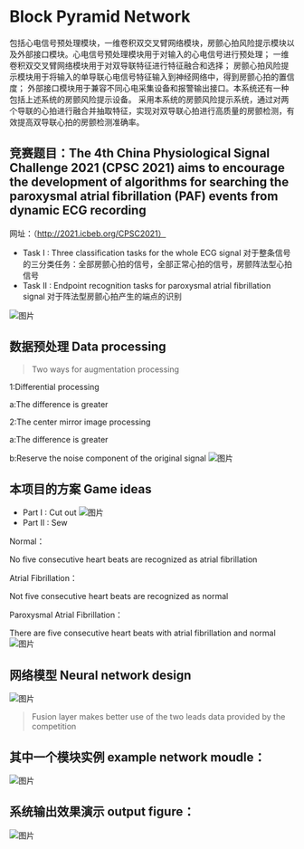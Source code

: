 # Block Pyramid Network 

包括心电信号预处理模块，一维卷积双交叉臂网络模块，房颤心拍风险提示模块以及外部接口模块。心电信号预处理模块用于对输入的心电信号进行预处理；
一维卷积双交叉臂网络模块用于对双导联特征进行特征融合和选择；
房颤心拍风险提示模块用于将输入的单导联心电信号特征输入到神经网络中，得到房颤心拍的置信度；
外部接口模块用于兼容不同心电采集设备和报警输出接口。本系统还有一种包括上述系统的房颤风险提示设备。
采用本系统的房颤风险提示系统，通过对两个导联的心拍进行融合并抽取特征，实现对双导联心拍进行高质量的房颤检测，有效提高双导联心拍的房颤检测准确率。

## 竞赛题目：The 4th China Physiological Signal Challenge 2021 (CPSC 2021) aims to encourage the development of algorithms for searching the paroxysmal atrial fibrillation (PAF) events from dynamic ECG recording
网址：（http://2021.icbeb.org/CPSC2021）
+ Task I  : Three classification tasks for the whole ECG signal
对于整条信号的三分类任务：全部房颤心拍的信号，全部正常心拍的信号，房颤阵法型心拍信号
+ Task II : Endpoint recognition tasks for paroxysmal atrial fibrillation signal
对于阵法型房颤心拍产生的端点的识别

![图片](https://user-images.githubusercontent.com/66575985/214835438-0fd93a8f-de9a-4d9b-a6ee-90617c2da94e.png)
## 数据预处理 Data processing

> Two ways for augmentation processing

1:Differential processing

a:The difference is greater

2:The center mirror image processing

a:The difference is greater

b:Reserve the noise component of the original signal
![图片](https://user-images.githubusercontent.com/66575985/214837961-fabb81da-6800-4497-9442-73039ab90384.png)

## 本项目的方案 Game ideas
+ Part I : Cut out
![图片](https://user-images.githubusercontent.com/66575985/214836746-9c8f3907-a8da-4b0c-a5e3-f1a7f906c93d.png)
+ Part II : Sew

Normal：

No five consecutive heart beats are recognized as atrial fibrillation

Atrial Fibrillation：

Not five consecutive heart beats are recognized as normal

Paroxysmal Atrial Fibrillation：

There are five consecutive heart beats with atrial fibrillation and normal![图片](https://user-images.githubusercontent.com/66575985/214837081-fd40f4c6-efa0-44ac-b1c2-10ffffc446b8.png)












## 网络模型 Neural network design
![图片](https://user-images.githubusercontent.com/66575985/214838478-f0f082f2-c22a-46a5-a9c4-4a9f4ded1aa0.png)
> Fusion layer  makes better use of the two leads data provided by the competition



## 其中一个模块实例 example network moudle：

![图片](https://user-images.githubusercontent.com/66575985/214832901-f04b2c86-78fd-4c6f-8d61-479b46eb0994.png)

## 系统输出效果演示 output figure：

![图片](https://user-images.githubusercontent.com/66575985/214832949-dd05d47b-4c3b-49f7-bdab-e8f3a61f8c38.png)


